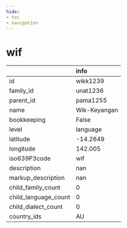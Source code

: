 ```yaml
---
hide:
- toc
- navigation
---
```

# wif
|                      | info         |
|:---------------------|:-------------|
| id                   | wikk1239     |
| family_id            | unat1236     |
| parent_id            | pama1255     |
| name                 | Wik-Keyangan |
| bookkeeping          | False        |
| level                | language     |
| latitude             | -14.2649     |
| longitude            | 142.005      |
| iso639P3code         | wif          |
| description          | nan          |
| markup_description   | nan          |
| child_family_count   | 0            |
| child_language_count | 0            |
| child_dialect_count  | 0            |
| country_ids          | AU           |